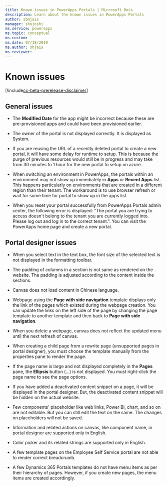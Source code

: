 ```yaml
---
title: Known issues in PowerApps Portals | Microsoft Docs
description: Learn about the known issues in PowerApps Portals 
author: sbmjais
manager: shujoshi
ms.service: powerapps
ms.topic: conceptual
ms.custom: 
ms.date: 07/18/2019
ms.author: shjais
ms.reviewer:
---
```


# Known issues

[!include[cc-beta-prerelease-disclaimer](../../includes/cc-beta-prerelease-disclaimer.md)]

## General issues

- The **Modified Date** for the app might be incorrect because these are pre-provisioned apps and could have been provisioned earlier.

- The owner of the portal is not displayed correctly. It is displayed as System.

- If you are reusing the URL of a recently deleted portal to create a new portal, it will have some delay for runtime to setup. This is because the purge of previous resources would still be in progress and may take from 30 minutes to 1 hour for the new portal to setup on azure.

- When switching an environment in PowerApps, the portals within an environment may not show up immediately in **Apps** or **Recent Apps** list. This happens particularly on environments that are created in a different region than their tenant. The workaround is to use browser refresh or wait for some time for portal to show up in the apps list.

- When you reset your portal successfully from PowerApps Portals admin center, the following error is displayed: "The portal you are trying to access doesn't belong to the tenant you are currently logged into. Please log out and log in to the correct tenant.". You can visit the PowerApps home page and create a new portal. 

## Portal designer issues

-   When you select text in the text box, the font size of the selected text is not displayed in the formatting toolbar.

- The padding of columns in a section is not same as rendered on the website. The padding is adjusted according to the content inside the sections.

- Canvas does not load content in Chinese language.

- Webpage using the **Page with side navigation** template displays only the link of the pages which existed during the webpage creation. You can update the links on the left side of the page by changing the page template to another template and then back to **Page with side navigation**.

- When you delete a webpage, canvas does not reflect the updated menu until the next refresh of canvas.

- When creating a child page from a rewrite page (unsupported pages in portal designer), you must choose the template manually from the properties pane to render the page.

- If the page name is large and not displayed completely in the **Pages** pane, the **Ellipsis** button (...) is not displayed. You must right-click the page name to see the page options.

- If you have added a deactivated content snippet on a page, it will be displayed in the portal designer. But, the deactivated content snippet will be hidden on the actual website.

- Few components' placeholder like web links, Power BI, chart, and so on are not editable. But you can still edit the text on the same. The changes on placeholders will not be saved.

- Information and related actions on canvas, like component name, in portal designer are supported only in English.

- Color picker and its related strings are supported only in English.

- A few template pages on the Employee Self Service portal are not able to render correct breadcrumb.

- A few Dynamics 365 Portals templates do not have menu items as per their hierarchy of pages. However, if you create new pages, the menu items are created accordingly.
